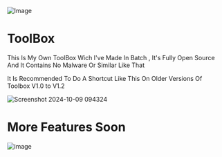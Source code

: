 ![Image](https://github.com/user-attachments/assets/b7dbd5bb-8edf-44c7-9bd1-131ae3142348)


# ToolBox
This Is My Own ToolBox Wich I've Made In Batch , It's Fully Open Source And It Contains No Malware Or Similar Like That

It Is Recommended To Do A Shortcut Like This On Older Versions Of Toolbox V1.0 to V1.2

![Screenshot 2024-10-09 094324](https://github.com/user-attachments/assets/f774e1ec-eaba-4594-a449-40112a6de915)

# More Features Soon
![image](https://github.com/user-attachments/assets/bded4d0f-63a3-44ae-ad96-ea237411b33d)

